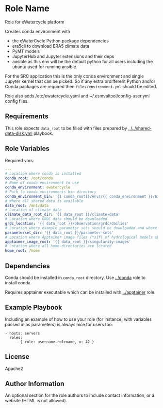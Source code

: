 Role Name
=========

Role for eWatercycle platform

Creates conda environment with

- the eWaterCycle Python package dependencies
- era5cli to download ERA5 climate data
- PyMT models
- JupyterHub and Jupyter extensions and their deps
- ansible as this env will be the default python for all users including the ubuntu used for running ansible.

For the SRC application this is the only conda environment and single Jupyter kernel that can be picked. So if any extra ordifferent Python and/or Conda packages are required then `files/environment.yml` should be edited.

Role also adds /etc/ewatercycle.yaml and ~/.esmvaltool/config-user.yml config files.

Requirements
------------

This role expects `data_root` to be filled with files prepared by [../../shared-data-disk.yml](../../shared-data-disk.yml) playbook.

Role Variables
--------------

Required vars:

```yaml
---
# Location where conda is installed
conda_root: /opt/conda
# Name of conda environment to use
conda_environment: ewatercycle
# Path to conda environments bin directory
conda_environment_bin: '{{ conda_root}}/envs/{{ conda_environment }}/bin'
# Where all shared data is available
data_root: /mnt/data
# Location of climate data
climate_data_root_dir: '{{ data_root }}/climate-data'
# Location where GRDC data should be downloaded
grdc_location: '{{ data_root }}/observation/grdc/dailies'
# Location where example parameter sets should be downloaded and where any other read-only pararmeter set can be put
parameterset_dir: '{{ data_root }}/parameter-sets'
# Location where Apptainer image files (*sif) of hydrological models should be stored
apptainer_image_root: '{{ data_root }}/singularity-images'
# Location where all home-directories are located
home_root: /home
```

Dependencies
------------

Conda should be installed in `conda_root` directory. Use [../conda](../conda) role to install conda.

Requires apptainer executable which can be installed with [../apptainer](../apptainer) role.

Example Playbook
----------------

Including an example of how to use your role (for instance, with variables passed in as parameters) is always nice for users too:

    - hosts: servers
      roles:
         - { role: username.rolename, x: 42 }

License
-------

Apache2

Author Information
------------------

An optional section for the role authors to include contact information, or a website (HTML is not allowed).
